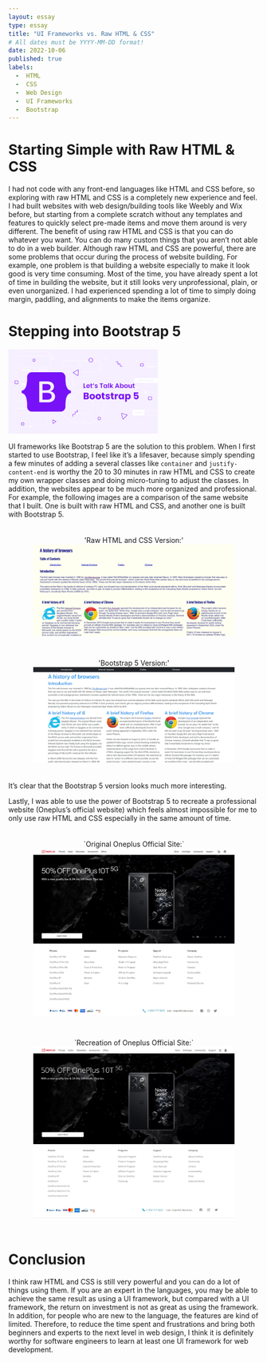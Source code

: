 ```yaml
---
layout: essay
type: essay
title: "UI Frameworks vs. Raw HTML & CSS"
# All dates must be YYYY-MM-DD format!
date: 2022-10-06
published: true
labels:
  -  HTML
  -  CSS
  -  Web Design
  -  UI Frameworks
  -  Bootstrap 
---
```


# Starting Simple with Raw HTML & CSS

I had not code with any front-end languages like HTML and CSS before, so exploring with raw HTML and CSS is a completely new experience and feel. I had built websites with web design/building tools like Weebly and Wix before, but starting from a complete scratch without any templates and features to quickly select pre-made items and move them around is very different. The benefit of using raw HTML and CSS is that you can do whatever you want. You can do many custom things that you aren’t not able to do in a web builder. Although raw HTML and CSS are powerful, there are some problems that occur during the process of website building. For example, one problem is that building a website especially to make it look good is very time consuming. Most of the time, you have already spent a lot of time in building the website, but it still looks very unprofessional, plain, or even unorganized. I had experienced spending a lot of time to simply doing margin, paddling, and alignments to make the items organize.

# Stepping into Bootstrap 5

 <img src="../img/essays/lets-talk-about-bootstrap.png" class="rounded float-start pe-4" width="300px">
 
UI frameworks like Bootstrap 5 are the solution to this problem. When I first started to use Bootstrap, I feel like it’s a lifesaver, because simply spending a few minutes of adding a several classes like `container` and `justify-content-end` is worthy the 20 to 30 minutes in raw HTML and CSS to create my own wrapper classes and doing micro-tuning to adjust the classes. In addition, the websites appear to be much more organized and professional. For example, the following images are a comparison of the same website that I built. One is built with raw HTML and CSS, and another one is built with Bootstrap 5.

<div class="ui grid container">
  <div class="row">
    <div style="text-align:center; padding-top: 1.5em; padding-bottom: 1.5em; width: inherit;" class="ui floated rounded left image">
      <div class="ui medium purple right ribbon label">
        'Raw HTML and CSS Version:'
      </div>
      <center><img src="../img/essays/raw_html.jpg" alt="Raw HTML CSS page" style="width: 80%; height: auto;"></center>
    </div>
  </div>
  <div class="row">
    <div style="text-align:center; padding-top: 1.5em; padding-bottom: 1.5em; width: inherit" class="ui floated rounded right image">
      <div style="position-y: 1em" class="ui medium green right ribbon label">
        'Bootstrap 5 Version:'
      </div>
       <center><img src="../img/essays/boostrap5.jpg" alt="Bootstrap 5 page" style="width: 80%; height: auto;"></center>
    </div>
  </div>
</div>

It’s clear that the Bootstrap 5 version looks much more interesting.

Lastly, I was able to use the power of Bootstrap 5 to recreate a professional website (Oneplus’s official website) which feels almost impossible for me to only use raw HTML and CSS especially in the same amount of time. 

<div class="ui grid container">
  <div class="row">
    <div style="text-align:center; padding-top: 1.5em; padding-bottom: 1.5em; width: inherit;" class="ui floated rounded left image">
      <div class="ui medium purple right ribbon label">
        `Original Oneplus Official Site:`
      </div>
        <center><img src="../img/essays/oneplus_web1.jpg" alt="Original" style="width: 80%; height: auto;"></center>
        <center><img src="../img/essays/oneplus_web2.jpg" alt="Original" style="width: 80%; height: auto;"></center>
    </div>
  </div>
  <div class="row">
    <div style="text-align:center; padding-top: 1.5em; padding-bottom: 1.5em; width: inherit" class="ui floated rounded right image">
      <div style="position-y: 1em" class="ui medium green right ribbon label">
         `Recreation of Oneplus Official Site:`
      </div>
        <center><img src="../img/essays/oneplus_boostrap1.jpg" alt="Bootstrap 5 Recreation" style="width: 80%; height: auto;"></center>
        <center><img src="../img/essays/oneplus_boostrap2.jpg" alt="Bootstrap 5 Recreation" style="width: 80%; height: auto;"></center>
    </div>
  </div>
</div>


# Conclusion

I think raw HTML and CSS is still very powerful and you can do a lot of things using them. If you are an expert in the languages, you may be able to achieve the same result as using a UI framework, but compared with a UI framework, the return on investment is not as great as using the framework. In addition, for people who are new to the language, the features are kind of limited. Therefore, to reduce the time spent and frustrations and bring both beginners and experts to the next level in web design, I think it is definitely worthy for software engineers to learn at least one UI framework for web development.


